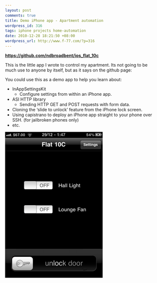 ```yaml
---
layout: post
comments: true
title: Demo iPhone app - Apartment automation
wordpress_id: 316
tags: iphone projects home-automation
date: 2010-12-28 18:21:50 +08:00
wordpress_url: http://www.f-77.com/?p=316
---
```

<a href="https://github.com/ndbroadbent/ios_flat_10c"><strong>https://github.com/ndbroadbent/ios_flat_10c</strong></a>

This is the little app I wrote to control my apartment. Its not going to be much use to anyone by itself, but as it says on the github page:

You could use this as a demo app to help you learn about:
<ul>
	<li>InAppSettingsKit
<ul>
	<li>Configure settings from within an iPhone app.</li>
</ul>
</li>
	<li>ASI HTTP library
<ul>
	<li>Sending HTTP GET and POST requests with form data.</li>
</ul>
</li>
	<li>Cloning the ‘slide to unlock’ feature from the iPhone lock screen.</li>
	<li>Using capistrano to deploy an iPhone app straight to your phone over SSH. (for jailbroken phones only)</li>
	<li>etc.</li>
</ul>
<img class="lightbox thumb" src="/images/posts/2010/12/photo3.png" alt="Apartment Automation" />

